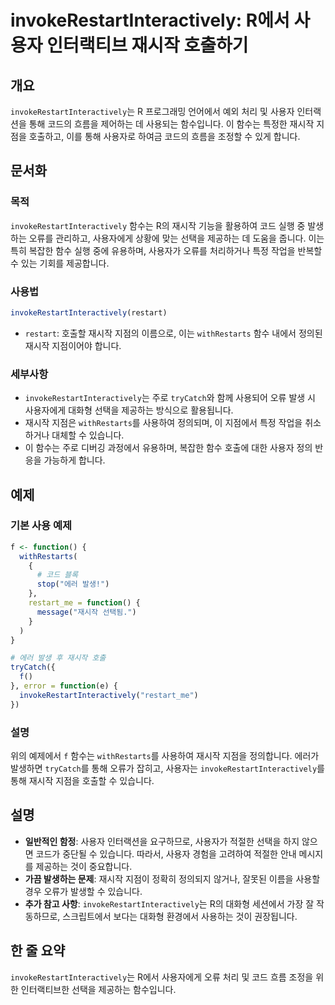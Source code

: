 <!--
Meta Description: # invokeRestartInteractively: R에서 사용자 인터랙티브 재시작 호출하기 ## 개요 `invokeRestartInteractively`는 R 프로그래밍 언어에서 예외 처리 및 사용자 인터랙션을 통해 코드의 흐름을 제어하는 데 사용되는 함수입니다. ...
Meta Keywords: 재시작, invokerestartinteractively, 사용자, 함수는, 선택을
-->

# invokeRestartInteractively: R에서 사용자 인터랙티브 재시작 호출하기

## 개요
`invokeRestartInteractively`는 R 프로그래밍 언어에서 예외 처리 및 사용자 인터랙션을 통해 코드의 흐름을 제어하는 데 사용되는 함수입니다. 이 함수는 특정한 재시작 지점을 호출하고, 이를 통해 사용자로 하여금 코드의 흐름을 조정할 수 있게 합니다.

## 문서화
### 목적
`invokeRestartInteractively` 함수는 R의 재시작 기능을 활용하여 코드 실행 중 발생하는 오류를 관리하고, 사용자에게 상황에 맞는 선택을 제공하는 데 도움을 줍니다. 이는 특히 복잡한 함수 실행 중에 유용하며, 사용자가 오류를 처리하거나 특정 작업을 반복할 수 있는 기회를 제공합니다.

### 사용법
```r
invokeRestartInteractively(restart)
```
- `restart`: 호출할 재시작 지점의 이름으로, 이는 `withRestarts` 함수 내에서 정의된 재시작 지점이어야 합니다.

### 세부사항
- `invokeRestartInteractively`는 주로 `tryCatch`와 함께 사용되어 오류 발생 시 사용자에게 대화형 선택을 제공하는 방식으로 활용됩니다.
- 재시작 지점은 `withRestarts`를 사용하여 정의되며, 이 지점에서 특정 작업을 취소하거나 대체할 수 있습니다.
- 이 함수는 주로 디버깅 과정에서 유용하며, 복잡한 함수 호출에 대한 사용자 정의 반응을 가능하게 합니다.

## 예제
### 기본 사용 예제
```r
f <- function() {
  withRestarts(
    {
      # 코드 블록
      stop("에러 발생!")
    },
    restart_me = function() {
      message("재시작 선택됨.")
    }
  )
}

# 에러 발생 후 재시작 호출
tryCatch({
  f()
}, error = function(e) {
  invokeRestartInteractively("restart_me")
})
```

### 설명
위의 예제에서 `f` 함수는 `withRestarts`를 사용하여 재시작 지점을 정의합니다. 에러가 발생하면 `tryCatch`를 통해 오류가 잡히고, 사용자는 `invokeRestartInteractively`를 통해 재시작 지점을 호출할 수 있습니다.

## 설명
- **일반적인 함정**: 사용자 인터랙션을 요구하므로, 사용자가 적절한 선택을 하지 않으면 코드가 중단될 수 있습니다. 따라서, 사용자 경험을 고려하여 적절한 안내 메시지를 제공하는 것이 중요합니다.
- **가끔 발생하는 문제**: 재시작 지점이 정확히 정의되지 않거나, 잘못된 이름을 사용할 경우 오류가 발생할 수 있습니다.
- **추가 참고 사항**: `invokeRestartInteractively`는 R의 대화형 세션에서 가장 잘 작동하므로, 스크립트에서 보다는 대화형 환경에서 사용하는 것이 권장됩니다.

## 한 줄 요약
`invokeRestartInteractively`는 R에서 사용자에게 오류 처리 및 코드 흐름 조정을 위한 인터랙티브한 선택을 제공하는 함수입니다.